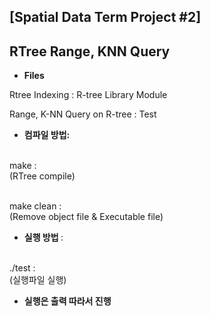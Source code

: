 ## [Spatial Data Term Project #2]
## RTree Range, KNN Query

* <b> Files </b>

Rtree Indexing : R-tree Library Module

Range, K-NN Query on R-tree : Test


* <b> 컴파일 방법: </b>

<br>make :</br> (RTree compile)

<br>make clean :</br> (Remove object file & Executable file)

* <b> 실행 방법 </b>:

<br>./test :</br> (실행파일 실행)


* <b> 실행은 출력 따라서 진행 </b>